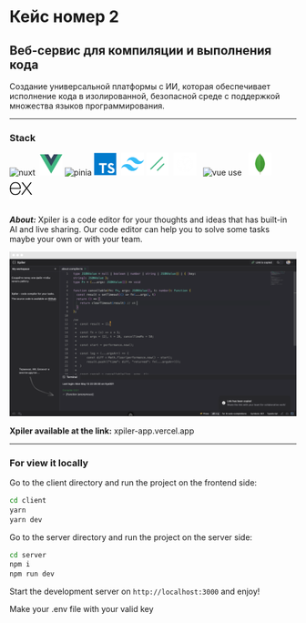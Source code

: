 # Кейс номер 2
## Веб-сервис для компиляции и выполнения кода

Создание универсальной платформы c ИИ, которая обеспечивает исполнение кода в изолированной, безопасной среде с поддержкой множества языков программирования.

---

### Stack

<div>
<img src="https://seeklogo.com/images/N/nuxt-logo-1CCC5F38FD-seeklogo.com.png" title="nuxt" alt="nuxt" width="45" height="35"/>&nbsp;
<img src="https://github.com/devicons/devicon/blob/master/icons/vuejs/vuejs-original.svg" title="vue" alt="vue" width="40" height="40"/>
<img src="https://pinia.vuejs.org/logo.svg" title="pinia" alt="pinia" width="40" height="40"/>
<img src="https://github.com/devicons/devicon/blob/master/icons/typescript/typescript-original.svg" title="ts" alt="ts" width="40" height="40"/>&nbsp;
<img src="https://github.com/devicons/devicon/blob/master/icons/tailwindcss/tailwindcss-original.svg" title="tailwind" alt="tailwind" width="40" height="40"/>
<img src="/about/shadcn-logo.png" title="shadcn" alt="shadcn" width="40" height="40"/>&nbsp;
<img src="/about/yandex-gpt.png" title="yandex-gpt" alt="yandex-gpt" width="40" height="40"/>&nbsp;&nbsp;
<img src="https://seeklogo.com/images/V/vueuse-logo-C7294BFD15-seeklogo.com.png" title="vue use" alt="vue use" width="30" height="33"/>&nbsp;&nbsp;
<img src="https://github.com/devicons/devicon/blob/master/icons/mongodb/mongodb-original.svg" title="mongo" alt="mongo" width="40" height="40"/>&nbsp;
<img src="https://github.com/devicons/devicon/blob/master/icons/express/express-original.svg" title="express" alt="express" width="40" height="40"/>&nbsp;


###
___About:___ 
Xpiler is a code editor for your thoughts and ideas that has built-in AI and live sharing. Our code editor can help you to solve some tasks maybe your own or with your team.


<img src="/about/xpiler.png" title="xpiler" alt="xpiler" />
</div>

**Xpiler available at the link:** xpiler-app.vercel.app

---

### For view it locally

Go to the client directory and run the project on the frontend side:

```bash
cd client
yarn
yarn dev
```

Go to the server directory and run the project on the server side:

```bash
cd server
npm i
npm run dev
```

Start the development server on `http://localhost:3000` and enjoy!


Make your .env file with your valid key